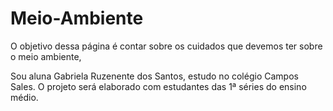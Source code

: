 # Meio-Ambiente

O objetivo dessa página é contar sobre os cuidados que devemos ter sobre o meio ambiente, 

Sou aluna Gabriela Ruzenente dos Santos, estudo no  colégio Campos Sales. O projeto será elaborado com estudantes das 1ª séries do ensino médio. 


